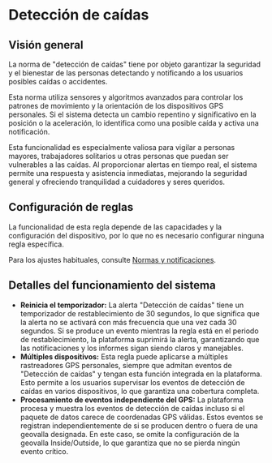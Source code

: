 # Detección de caídas

## Visión general

La norma de "detección de caídas" tiene por objeto garantizar la seguridad y el bienestar de las personas detectando y notificando a los usuarios posibles caídas o accidentes.

Esta norma utiliza sensores y algoritmos avanzados para controlar los patrones de movimiento y la orientación de los dispositivos GPS personales. Si el sistema detecta un cambio repentino y significativo en la posición o la aceleración, lo identifica como una posible caída y activa una notificación.

Esta funcionalidad es especialmente valiosa para vigilar a personas mayores, trabajadores solitarios u otras personas que puedan ser vulnerables a las caídas. Al proporcionar alertas en tiempo real, el sistema permite una respuesta y asistencia inmediatas, mejorando la seguridad general y ofreciendo tranquilidad a cuidadores y seres queridos.

## Configuración de reglas

La funcionalidad de esta regla depende de las capacidades y la configuración del dispositivo, por lo que no es necesario configurar ninguna regla específica.

Para los ajustes habituales, consulte [Normas y notificaciones](../../reglas-y-alertas.md).

## Detalles del funcionamiento del sistema

- **Reinicia el temporizador:** La alerta "Detección de caídas" tiene un temporizador de restablecimiento de 30 segundos, lo que significa que la alerta no se activará con más frecuencia que una vez cada 30 segundos. Si se produce un evento mientras la regla está en el periodo de restablecimiento, la plataforma suprimirá la alerta, garantizando que las notificaciones y los informes sigan siendo claros y manejables.
- **Múltiples dispositivos:** Esta regla puede aplicarse a múltiples rastreadores GPS personales, siempre que admitan eventos de "Detección de caídas" y tengan esta función integrada en la plataforma. Esto permite a los usuarios supervisar los eventos de detección de caídas en varios dispositivos, lo que garantiza una cobertura completa.
- **Procesamiento de eventos independiente del GPS:** La plataforma procesa y muestra los eventos de detección de caídas incluso si el paquete de datos carece de coordenadas GPS válidas. Estos eventos se registran independientemente de si se producen dentro o fuera de una geovalla designada. En este caso, se omite la configuración de la geovalla Inside/Outside, lo que garantiza que no se pierda ningún evento crítico.
